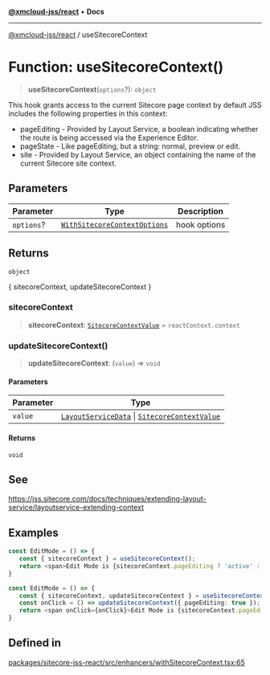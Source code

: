 [**@xmcloud-jss/react**](../README.md) • **Docs**

***

[@xmcloud-jss/react](../README.md) / useSitecoreContext

# Function: useSitecoreContext()

> **useSitecoreContext**(`options`?): `object`

This hook grants acсess to the current Sitecore page context
by default JSS includes the following properties in this context:
- pageEditing - Provided by Layout Service, a boolean indicating whether the route is being accessed via the Experience Editor.
- pageState - Like pageEditing, but a string: normal, preview or edit.
- site - Provided by Layout Service, an object containing the name of the current Sitecore site context.

## Parameters

| Parameter | Type | Description |
| ------ | ------ | ------ |
| `options`? | [`WithSitecoreContextOptions`](../interfaces/WithSitecoreContextOptions.md) | hook options |

## Returns

`object`

{ sitecoreContext, updateSitecoreContext }

### sitecoreContext

> **sitecoreContext**: [`SitecoreContextValue`](../type-aliases/SitecoreContextValue.md) = `reactContext.context`

### updateSitecoreContext()

> **updateSitecoreContext**: (`value`) => `void`

#### Parameters

| Parameter | Type |
| ------ | ------ |
| `value` | [`LayoutServiceData`](../interfaces/LayoutServiceData.md) \| [`SitecoreContextValue`](../type-aliases/SitecoreContextValue.md) |

#### Returns

`void`

## See

https://jss.sitecore.com/docs/techniques/extending-layout-service/layoutservice-extending-context

## Examples

```ts
const EditMode = () => {
   const { sitecoreContext } = useSitecoreContext();
   return <span>Edit Mode is {sitecoreContext.pageEditing ? 'active' : 'inactive'}</span>
}
```

```ts
const EditMode = () => {
   const { sitecoreContext, updateSitecoreContext } = useSitecoreContext({ updatable: true });
   const onClick = () => updateSitecoreContext({ pageEditing: true });
   return <span onClick={onClick}>Edit Mode is {sitecoreContext.pageEditing ? 'active' : 'inactive'}</span>
}
```

## Defined in

[packages/sitecore-jss-react/src/enhancers/withSitecoreContext.tsx:65](https://github.com/Sitecore/xmc-jss-dev/blob/f739f952c1ea1be244446f2466e23085eb12739b/packages/sitecore-jss-react/src/enhancers/withSitecoreContext.tsx#L65)
